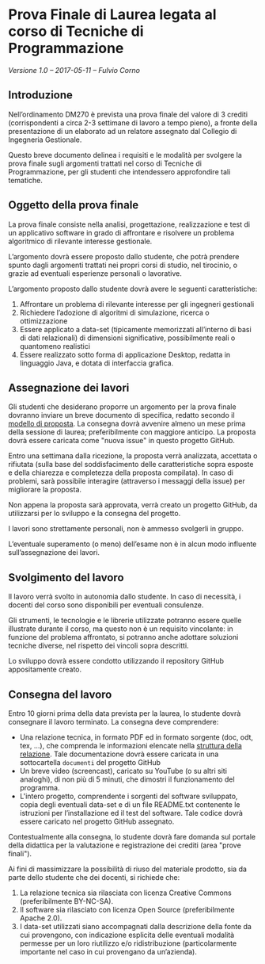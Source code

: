 # Prova Finale di Laurea legata al corso di Tecniche di Programmazione
_Versione 1.0 – 2017-05-11 – Fulvio Corno_

## Introduzione

Nell’ordinamento DM270 è prevista una prova finale del valore di 3 crediti (corrispondenti a circa 2-3 settimane di lavoro a tempo pieno), a fronte della presentazione di un elaborato ad un relatore assegnato dal Collegio di Ingegneria Gestionale.

Questo breve documento delinea i requisiti e le modalità per svolgere la prova finale sugli argomenti trattati nel corso di Tecniche di Programmazione, per gli studenti che intendessero approfondire tali tematiche.

## Oggetto della prova finale

La prova finale consiste nella analisi, progettazione, realizzazione e test di un applicativo software in grado di affrontare e risolvere un problema algoritmico di rilevante interesse gestionale.

L’argomento dovrà essere proposto dallo studente, che potrà prendere spunto dagli argomenti trattati nei propri corsi di studio, nel tirocinio, o grazie ad eventuali esperienze personali o lavorative.

L’argomento proposto dallo studente dovrà avere le seguenti caratteristiche:
1.	Affrontare un problema di rilevante interesse per gli ingegneri gestionali
2.	Richiedere l’adozione di algoritmi di simulazione, ricerca o ottimizzazione
3.	Essere applicato a data-set (tipicamente memorizzati all’interno di basi di dati relazionali) di dimensioni significative, possibilmente reali o quantomeno realistici
4.	Essere realizzato sotto forma di applicazione Desktop, redatta in linguaggio Java, e dotata di interfaccia grafica.

## Assegnazione dei lavori

Gli studenti che desiderano proporre un argomento per la prova finale dovranno inviare un breve documento di specifica, redatto secondo il [modello di proposta](MODELLOPROPOSTA.md). La consegna dovrà avvenire almeno un mese prima della sessione di laurea; preferibilmente con maggiore anticipo. La proposta dovrà essere caricata come "nuova issue" in questo progetto GitHub.

Entro una settimana dalla ricezione, la proposta verrà analizzata, accettata o rifiutata (sulla base del soddisfacimento delle caratteristiche sopra esposte e della chiarezza e completezza della proposta compilata). In caso di problemi, sarà possibile interagire (attraverso i messaggi della issue) per migliorare la proposta.

Non appena la proposta sarà approvata, verrà creato un progetto GitHub, da utilizzarsi per lo sviluppo e la consegna del progetto.

I lavori sono strettamente personali, non è ammesso svolgerli in gruppo.

L’eventuale superamento (o meno) dell’esame non è in alcun modo influente sull’assegnazione dei lavori.

## Svolgimento del lavoro

Il lavoro verrà svolto in autonomia dallo studente. In caso di necessità, i docenti del corso sono disponibili per eventuali consulenze.

Gli strumenti, le tecnologie e le librerie utilizzate potranno essere quelle illustrate durante il corso, ma questo non è un requisito vincolante: in funzione del problema affrontato, si potranno anche adottare soluzioni tecniche diverse, nel rispetto dei vincoli sopra descritti.

Lo sviluppo dovrà essere condotto utilizzando il repository GitHub appositamente creato.

## Consegna del lavoro

Entro 10 giorni prima della data prevista per la laurea, lo studente dovrà consegnare il lavoro terminato. La consegna deve comprendere:

 -	Una relazione tecnica, in formato PDF ed in formato sorgente (doc, odt, tex, ...), che comprenda le informazioni elencate nella [struttura della relazione](STRUTTURARELAZIONE.md). Tale documentazione dovrà essere caricata in una sottocartella `documenti` del progetto GitHub
 -	Un breve video (screencast), caricato su YouTube (o su altri siti analoghi), di non più di 5 minuti, che dimostri il funzionamento del programma.
 -	L'intero progetto, comprendente i sorgenti del software sviluppato, copia degli eventuali data-set e di un file README.txt contenente le istruzioni per l’installazione ed il test del software. Tale codice dovrà essere caricato nel progetto GitHub assegnato.

Contestualmente alla consegna, lo studente dovrà fare domanda sul portale della didattica per la valutazione e registrazione dei crediti (area "prove finali").

Ai fini di massimizzare la possibilità di riuso del materiale prodotto, sia da parte dello studente che dei docenti, si richiede che:

1.	La relazione tecnica sia rilasciata con licenza Creative Commons (preferibilmente BY-NC-SA).
2.	Il software sia rilasciato con licenza Open Source (preferibilmente Apache 2.0).
3.	I data-set utilizzati siano accompagnati dalla descrizione della fonte da cui provengono, con indicazione esplicita delle eventuali modalità permesse per un loro riutilizzo e/o ridistribuzione (particolarmente importante nel caso in cui provengano da un’azienda).

